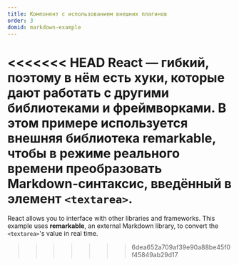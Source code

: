 ```yaml
---
title: Компонент с использованием внешних плагинов
order: 3
domid: markdown-example
---
```


<<<<<<< HEAD
React — гибкий, поэтому в нём есть хуки, которые дают работать с другими библиотеками и фреймворками. В этом примере используется внешняя библиотека **remarkable**, чтобы в режиме реального времени преобразовать Markdown-синтаксис, введённый в элемент `<textarea>`.
=======
React allows you to interface with other libraries and frameworks. This example uses **remarkable**, an external Markdown library, to convert the `<textarea>`'s value in real time.
>>>>>>> 6dea652a709af39e90a88be45f0f45849ab29d17
